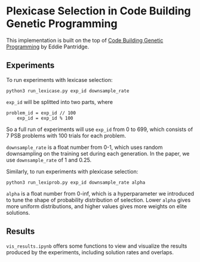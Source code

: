 # Plexicase Selection in Code Building Genetic Programming

This implementation is built on the top of [Code Building Genetic Programming](https://github.com/erp12/CodeBuildingGeneticProgramming-ProtoType) by Eddie Pantridge.


## Experiments

To run experiments with lexicase selection:
```
python3 run_lexicase.py exp_id downsample_rate
```

`exp_id` will be splitted into two parts, where
```
problem_id = exp_id // 100
    exp_id = exp_id % 100
```

So a full run of experiments will use `exp_id` from 0 to 699, which consists of 7 PSB problems with 100 trials for each problem. 

`downsample_rate` is a float number from 0-1, which uses random downsampling on the training set during each generation. In the paper, we use `downsample_rate` of 1 and 0.25.

Similarly, to run experiments with plexicase selection:
```
python3 run_lexiprob.py exp_id downsample_rate alpha
```

`alpha` is a float number from 0-inf, which is a hyperparameter we introduced to tune the shape of probability distribution of selection. Lower `alpha` gives more uniform distributions, and higher values gives more weights on elite solutions. 

## Results
`vis_results.ipynb` offers some functions to view and visualize the results produced by the experiments, including solution rates and overlaps. 
